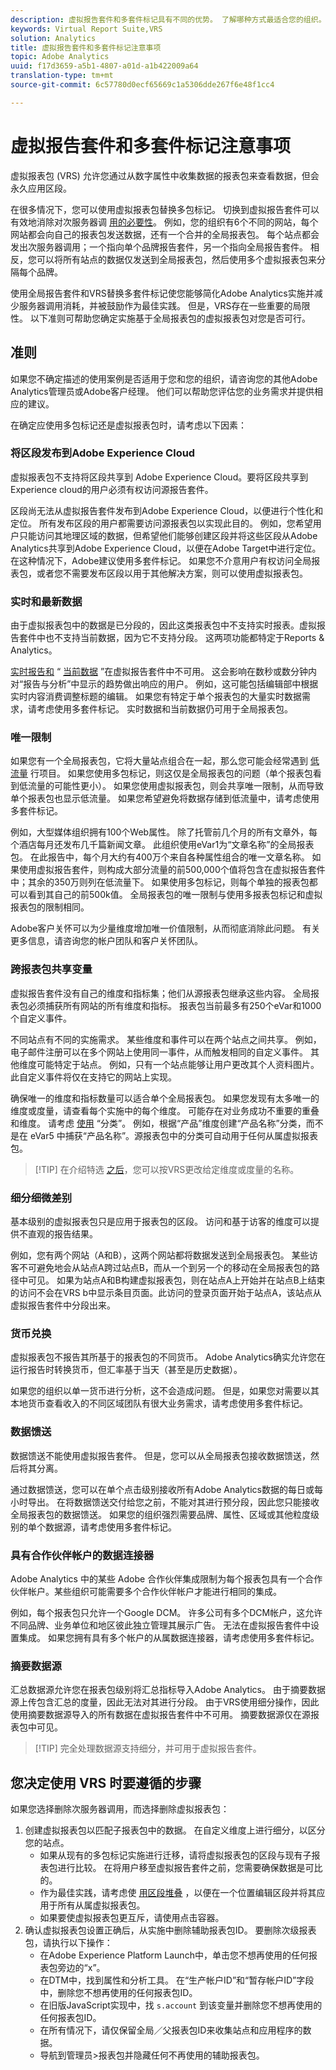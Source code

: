 ```yaml
---
description: 虚拟报告套件和多套件标记具有不同的优势。 了解哪种方式最适合您的组织。
keywords: Virtual Report Suite,VRS
solution: Analytics
title: 虚拟报告套件和多套件标记注意事项
topic: Adobe Analytics
uuid: f17d3659-a5b1-4807-a01d-a1b422009a64
translation-type: tm+mt
source-git-commit: 6c57780d0ecf65669c1a5306dde267f6e48f1cc4

---
```



# 虚拟报告套件和多套件标记注意事项

虚拟报表包 (VRS) 允许您通过从数字属性中收集数据的报表包来查看数据，但会永久应用区段。

在很多情况下，您可以使用虚拟报表包替换多包标记。 切换到虚拟报告套件可以有效地消除对次服务器调 [用的必要性](/help/admin/c-server-call-usage/overage-overview.md)。 例如，您的组织有6个不同的网站，每个网站都会向自己的报表包发送数据，还有一个合并的全局报表包。 每个站点都会发出次服务器调用；一个指向单个品牌报告套件，另一个指向全局报告套件。 相反，您可以将所有站点的数据仅发送到全局报表包，然后使用多个虚拟报表包来分隔每个品牌。

使用全局报告套件和VRS替换多套件标记使您能够简化Adobe Analytics实施并减少服务器调用消耗，并被鼓励作为最佳实践。 但是，VRS存在一些重要的局限性。 以下准则可帮助您确定实施基于全局报表包的虚拟报表包对您是否可行。

## 准则

如果您不确定描述的使用案例是否适用于您和您的组织，请咨询您的其他Adobe Analytics管理员或Adobe客户经理。 他们可以帮助您评估您的业务需求并提供相应的建议。

在确定应使用多包标记还是虚拟报表包时，请考虑以下因素：

### 将区段发布到Adobe Experience Cloud

虚拟报表包不支持将区段共享到 Adobe Experience Cloud。要将区段共享到Experience cloud的用户必须有权访问源报告套件。

区段尚无法从虚拟报告套件发布到Adobe Experience Cloud，以便进行个性化和定位。 所有发布区段的用户都需要访问源报表包以实现此目的。 例如，您希望用户只能访问其地理区域的数据，但希望他们能够创建区段并将这些区段从Adobe Analytics共享到Adobe Experience Cloud，以便在Adobe Target中进行定位。 在这种情况下，Adobe建议使用多套件标记。 如果您不介意用户有权访问全局报表包，或者您不需要发布区段以用于其他解决方案，则可以使用虚拟报表包。

### 实时和最新数据

由于虚拟报表包中的数据是已分段的，因此这类报表包中不支持实时报表。虚拟报告套件中也不支持当前数据，因为它不支持分段。 这两项功能都特定于Reports &amp; Analytics。

[实时报告和](/help/admin/admin/realtime/t-realtime-admin.md) “ [当前数据](/help/technotes/latency.md) ”在虚拟报告套件中不可用。 这会影响在数秒或数分钟内对“报告与分析”中显示的趋势做出响应的用户。 例如，这可能包括编辑部中根据实时内容消费调整标题的编辑。 如果您有特定于单个报表包的大量实时数据需求，请考虑使用多套件标记。 实时数据和当前数据仍可用于全局报表包。

### 唯一限制

如果您有一个全局报表包，它将大量站点组合在一起，那么您可能会经常遇到 [低流量](/help/technotes/low-traffic.md) 行项目。 如果您使用多包标记，则这仅是全局报表包的问题（单个报表包看到低流量的可能性更小）。 如果您使用虚拟报表包，则会共享唯一限制，从而导致单个报表包也显示低流量。 如果您希望避免将数据存储到低流量中，请考虑使用多套件标记。

例如，大型媒体组织拥有100个Web属性。 除了托管前几个月的所有文章外，每个酒店每月还发布几千篇新闻文章。 此组织使用eVar1为“文章名称”的全局报表包。 在此报告中，每个月大约有400万个来自各种属性组合的唯一文章名称。 如果使用虚拟报告套件，则构成大部分流量的前500,000个值将包含在虚拟报告套件中；其余的350万则列在低流量下。 如果使用多包标记，则每个单独的报表包都可以看到其自己的前500k值。 全局报表包的唯一限制与使用多报表包标记和虚拟报表包的限制相同。

Adobe客户关怀可以为少量维度增加唯一价值限制，从而彻底消除此问题。 有关更多信息，请咨询您的帐户团队和客户关怀团队。

### 跨报表包共享变量

虚拟报告套件没有自己的维度和指标集；他们从源报表包继承这些内容。 全局报表包必须捕获所有网站的所有维度和指标。 报表包当前最多有250个eVar和1000个自定义事件。

不同站点有不同的实施需求。 某些维度和事件可以在两个站点之间共享。 例如，电子邮件注册可以在多个网站上使用同一事件，从而触发相同的自定义事件。 其他维度可能特定于站点。 例如，只有一个站点能够让用户更改其个人资料图片。 此自定义事件将仅在支持它的网站上实现。

确保唯一的维度和指标数量可以适合单个全局报表包。 如果您发现有太多唯一的维度或度量，请查看每个实施中的每个维度。 可能存在对业务成功不重要的重叠和维度。 请考虑 [使用](/help/components/c-classifications2/c-classifications.md) “分类”。 例如，根据“产品”维度创建“产品名称”分类，而不是在 eVar5 中捕获“产品名称”。源报表包中的分类可自动用于任何从属虚拟报表包。

> [!TIP] 在介绍特选 [之后](/help/analyze/analysis-workspace/curate-share/curate-projects-vrs.md)，您可以按VRS更改给定维度或度量的名称。

### 细分细微差别

基本级别的虚拟报表包只是应用于报表包的区段。 访问和基于访客的维度可以提供不直观的报告结果。

例如，您有两个网站（A和B），这两个网站都将数据发送到全局报表包。 某些访客不可避免地会从站点A跨过站点B，而从一个到另一个的移动在全局报表包的路径中可见。 如果为站点A和B构建虚拟报表包，则在站点A上开始并在站点B上结束的访问不会在VRS b中显示条目页面。此访问的登录页面开始于站点A，该站点从虚拟报告套件中分段出来。

### 货币兑换

虚拟报表包不报告其所基于的报表包的不同货币。 Adobe Analytics确实允许您在运行报告时转换货币，但汇率基于当天（甚至是历史数据）。

如果您的组织以单一货币进行分析，这不会造成问题。 但是，如果您对需要以其本地货币查看收入的不同区域团队有很大业务需求，请考虑使用多套件标记。

### 数据馈送

数据馈送不能使用虚拟报告套件。 但是，您可以从全局报表包接收数据馈送，然后将其分离。

通过数据馈送，您可以在单个点击级别接收所有Adobe Analytics数据的每日或每小时导出。 在将数据馈送交付给您之前，不能对其进行预分段，因此您只能接收全局报表包的数据馈送。 如果您的组织强烈需要品牌、属性、区域或其他粒度级别的单个数据源，请考虑使用多套件标记。

### 具有合作伙伴帐户的数据连接器

Adobe Analytics 中的某些 Adobe 合作伙伴集成限制为每个报表包具有一个合作伙伴帐户。某些组织可能需要多个合作伙伴帐户才能进行相同的集成。

例如，每个报表包只允许一个Google DCM。 许多公司有多个DCM帐户，这允许不同品牌、业务单位和地区彼此独立管理其展示广告。 无法在虚拟报告套件中设置集成。 如果您拥有具有多个帐户的从属数据连接器，请考虑使用多套件标记。

### 摘要数据源

汇总数据源允许您在报表包级别将汇总指标导入Adobe Analytics。 由于摘要数据源上传包含汇总的度量，因此无法对其进行分段。 由于VRS使用细分操作，因此使用摘要数据源导入的所有数据在虚拟报告套件中不可用。 摘要数据源仅在源报表包中可见。

> [!TIP] 完全处理数据源支持细分，并可用于虚拟报告套件。

## 您决定使用 VRS 时要遵循的步骤

如果您选择删除次服务器调用，而选择删除虚拟报表包：

1. 创建虚拟报表包以匹配子报表包中的数据。 在自定义维度上进行细分，以区分您的站点。
   * 如果从现有的多包标记实施进行迁移，请将虚拟报表包的区段与现有子报表包进行比较。 在将用户移至虚拟报告套件之前，您需要确保数据是可比的。
   * 作为最佳实践，请考虑使 [用区段堆叠](/help/components/c-segmentation/c-segmentation-workflow/seg-build.md) ，以便在一个位置编辑区段并将其应用于所有从属虚拟报表包。
   * 如果要使虚拟报表包更互斥，请使用点击容器。
2. 确认虚拟报表包设置正确后，从实施中删除辅助报表包ID。 要删除次级报表包，请执行以下操作：
   * 在Adobe Experience Platform Launch中，单击您不想再使用的任何报表包旁边的“x”。
   * 在DTM中，找到属性和分析工具。 在“生产帐户ID”和“暂存帐户ID”字段中，删除您不想再使用的任何报表包ID。
   * 在旧版JavaScript实现中，找 `s.account` 到该变量并删除您不想再使用的任何报表包ID。
   * 在所有情况下，请仅保留全局／父报表包ID来收集站点和应用程序的数据。
   * 导航到管理员&gt;报表包并隐藏任何不再使用的辅助报表包。
